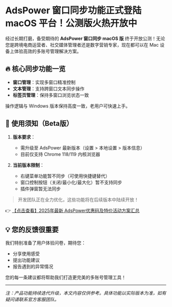 # AdsPower 窗口同步功能正式登陆 macOS 平台！公测版火热开放中

经过长期打磨，备受期待的 **AdsPower 窗口同步 macOS 版** 终于开放公测！无论您是跨境电商运营者、社交媒体管理者还是数字营销专家，现在都可以在 Mac 设备上体验高效的多账号管理解决方案。

## 🔥 核心同步功能一览

- **窗口管理**：实现多窗口精准控制
- **文本管理**：支持跨窗口文本同步操作
- **标签页管理**：保持多窗口浏览状态一致

操作逻辑与 Windows 版本保持高度一致，老用户可快速上手。

## 📌 使用须知（Beta版）

1. **版本要求**：
   - 需升级至 AdsPower 最新版本（设置 > 本地设置 > 版本信息）
   - 目前仅支持 Chrome 118/119 内核浏览器

2. **当前版本限制**：
   - 右键菜单功能暂不同步（可使用快捷键替代）
   - 窗口控制按钮（关闭/最小化/最大化）暂不支持同步
   - 插件弹窗暂无法同步

> 开发团队正在全力优化，这些功能将在后续版本中陆续开放！

👉 [【点击查看】2025年最新 AdsPower优惠码及特价活动方案汇总](https://bit.ly/adspower_free)

## 💡 您的反馈很重要

我们特别准备了用户体验问卷，期待您：
- 分享使用感受
- 提出功能建议
- 报告遇到的异常情况

您的每一条建议都将帮助我们打造更完美的多账号管理工具！

---

*注：产品功能持续迭代升级，本文内容仅供参考。具体功能以实际版本为准，如有疑问请联系官方客服团队。*